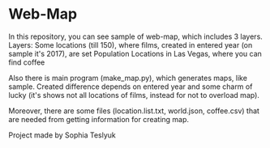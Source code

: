 # Web-Map

In this repository, you can see sample of web-map, which includes 3 layers.
Layers:
    Some locations (till 150), where films, created in entered year (on sample it's 2017), are set
    Population
    Locations in Las Vegas, where you can find coffee

Also there is main program (make_map.py), which generates maps, like sample.
Created difference depends on entered year and some charm of lucky
(it's shows not all locations of films, instead for not to overload map).

Moreover, there are some files (location.list.txt, world.json, coffee.csv) that are needed from getting
information for creating map.

Project made by Sophia Teslyuk
